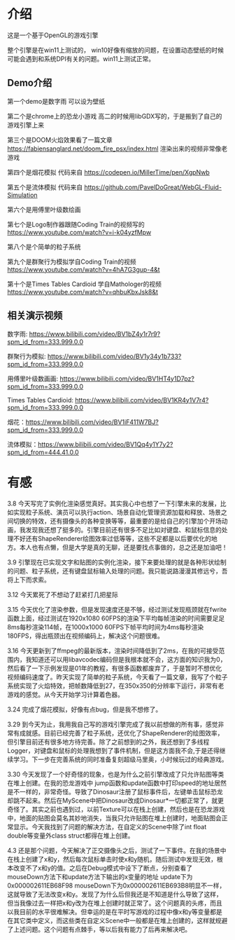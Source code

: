 # 介绍
这是一个基于OpenGL的游戏引擎

整个引擎是在win11上测试的， win10好像有缩放的问题，在设置动态壁纸的时候可能会遇到和系统DPI有关的问题。win11上测试正常。

## Demo介绍
第一个demo是数字雨 可以设为壁纸

第二个是chrome上的恐龙小游戏 高二的时候用libGDX写的，于是搬到了自己的游戏引擎上来

第三个是DOOM火焰效果看了一篇文章 https://fabiensanglard.net/doom_fire_psx/index.html 渲染出来的视频非常像老游戏

第四个是烟花模拟 代码来自 https://codepen.io/MillerTime/pen/XgpNwb

第五个是流体模拟 代码来自 https://github.com/PavelDoGreat/WebGL-Fluid-Simulation

第六个是用傅里叶级数绘画

第七个是Logo制作器跟随Coding Train的视频写的 https://www.youtube.com/watch?v=i-k04yzfMpw

第八个是个简单的粒子系统

第九个是群聚行为模拟学自Coding Train的视频 https://www.youtube.com/watch?v=4hA7G3gup-4&t

第十个是Times Tables Cardioid 学自Mathologer的视频 https://www.youtube.com/watch?v=qhbuKbxJsk8&t

## 相关演示视频
数字雨: https://www.bilibili.com/video/BV1bZ4y1r7r9?spm_id_from=333.999.0.0

群聚行为模拟: https://www.bilibili.com/video/BV1y34y1b733?spm_id_from=333.999.0.0

用傅里叶级数画画: https://www.bilibili.com/video/BV1HT4y1D7pz?spm_id_from=333.999.0.0

Times Tables Cardioid: https://www.bilibili.com/video/BV1KR4y1V7r4?spm_id_from=333.999.0.0

烟花：https://www.bilibili.com/video/BV1iF411W7BJ?spm_id_from=333.999.0.0

流体模拟：https://www.bilibili.com/video/BV1Qq4y1Y7y2?spm_id_from=444.41.0.0

# 有感
3.8 今天写完了实例化渲染感觉真好。其实我心中也想了一下引擎未来的发展，比如实现粒子系统、演员可以执行action、场景自动化管理资源加载和释放、场景之间切换的特效，还有摄像头的各种变换等等，最重要的是给自己的引擎加个开场动画，我发现我还想了挺多的。引擎目前还有很多不足比如对键盘、和鼠标信息的处理不好还有ShapeRenderer绘图效率过低等等，这些不足都是以后要优化的地方。本人也有点懒，但是大学是真的无聊，还是要找点事做的，总之还是加油吧！

3.9 引擎现在已实现文字和贴图的实例化渲染，接下来要处理的就是各种形状绘制的问题、粒子系统，还有键盘鼠标输入处理的问题。我只能说路漫漫其修远兮，吾将上下而求索。

3.12 今天累死了不想动了赶紧打几把星际

3.15 今天优化了渲染参数，但是发现速度还是不够，经过测试发现瓶颈就在fwrite函数上面，经过测试在1920x1080 60FPS的渲染下平均每帧渲染的时间需要足足8ms每秒渲染114帧，在1000x1000 60FPS下帧平均时间为4ms每秒渲染180FPS，得出瓶颈出在视频编码上，解决这个问题很难。

3.16 今天更新到了ffmpeg的最新版本，渲染时间降低到了2ms，在我的可接受范围内，我知道还可以用libavcodec编码但是我根本就不会，这方面的知识我为0，然后看了一下示例发现是01年的教程，有很多函数都废弃了，于是暂时不想优化视频编码速度了。昨天实现了简单的粒子系统，今天看了一篇文章，我写了个粒子系统实现了火焰特效，把帧数降低到27，在350x350的分辨率下运行，非常有老游戏的感觉。从今天开始学习计算着色器。

3.24 完成了烟花模拟，好像有点bug，但是我不想修了。

3.29 到今天为止，我用我自己写的游戏引擎完成了我以前想做的所有事，感觉非常有成就感。目前已经完善了粒子系统，还优化了ShapeRenderer的绘图效率，但引擎目前还有很多地方待完善。除了之前想到的之外，我还想到了多线程Logger，对键盘和鼠标的处理我想到了事件机制，但是这方面我不会,于是还得继续学习。下一步在完善系统的同时准备复刻超级马里奥，小时候玩过的经典游戏。

3.30 今天发现了一个好奇怪的现象，也是为什么之前引擎改成了只允许贴图等类在堆上创建。在我的恐龙游戏中 jump函数和update函数中打印speed的地址居然是不一样的，非常奇怪。导致了Dinosaur注册了鼠标事件后，左键单击鼠标恐龙却跳不起来。然后在MyScene中把Dinosaur改成Dinosaur*一切都正常了，就更奇怪了。其实之前也遇到过，以前Texture可以在栈上创建，然后也是在恐龙游戏中，地面的贴图会莫名其妙地消失，当我只允许贴图在堆上创建时，地面贴图会正常显示。今天我找到了问题的解决方法，在自定义的Scene中除了int float double等变量外class struct都得在堆上创建。

4.3 还是那个问题，今天解决了正交摄像头之后，测试了一下事件。在我的场景中在栈上创建了x和y，然后每次鼠标单击时使x和y随机，随后测试中发现无效，根本改变不了x和y的值。之后在Debug模式中设下了断点，分别查看了mouseDown方法下和update方法下输出的x变量的地址 update下为0x000002611EB68F98 mouseDown下为0x000002611EB693B8明显不一样，这就导致了无法改变x和y。发现了为什么后但我还是不知道是什么导致了这样，但当我像过去一样把x和y改为在堆上创建时就正常了。这个问题真的头疼，而且以我目前的水平很难解决。但幸运的是在平时写游戏的过程中像x和y等变量都是在其它类中定义，而这些类在自定义Scene中一般都是在堆上创建的，这样就规避了上述问题。这个问题有点棘手，等以后我有能力了后再来解决吧。